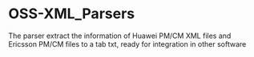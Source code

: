 # OSS-XML_Parsers
The parser extract the information of Huawei PM/CM XML files and Ericsson PM/CM files to a tab txt, ready for integration in other software 
